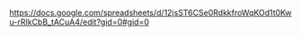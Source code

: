 
https://docs.google.com/spreadsheets/d/12jsST6CSe0RdkkfroWqKOd1t0Kwu-rRIkCbB_tACuA4/edit?gid=0#gid=0
